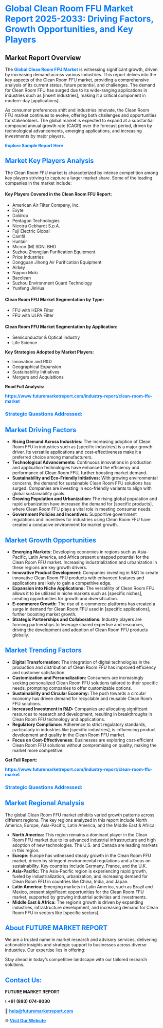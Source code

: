<h1 style="color: #007BFF;">Global Clean Room FFU Market Report 2025-2033: Driving Factors, Growth Opportunities, and Key Players</h1>

<section id="overview">
<h2>Market Report Overview</h2>
<p>The <a href="https://www.futuremarketreport.com/industry-report/clean-room-ffu-market" style="color: #007BFF; text-decoration: none;"><strong>Global Clean Room FFU Market</strong></a> is witnessing significant growth, driven by increasing demand across various industries. This report delves into the key aspects of the Clean Room FFU market, providing a comprehensive analysis of its current status, future potential, and challenges. The demand for Clean Room FFU has surged due to its wide-ranging applications in industries such as [insert industries], making it a critical component in modern-day [applications].</p>
<p>As consumer preferences shift and industries innovate, the Clean Room FFU market continues to evolve, offering both challenges and opportunities for stakeholders. The global market is expected to expand at a substantial compound annual growth rate (CAGR) over the forecast period, driven by technological advancements, emerging applications, and increasing investments by major players.</p>
</section>

<section id="overview">
<p><a href="https://www.futuremarketreport.com/request-sample/reportId=43026" style="color: #007BFF; text-decoration: none;"><strong>Explore Sample Report Here</strong></a></p>
</section>

<section id="key-players">
<h2 style="color: #007BFF;">Market Key Players Analysis</h2>
<p>The Clean Room FFU market is characterized by intense competition among key players striving to capture a larger market share. Some of the leading companies in the market include:</p>
<h4>Key Players Covered in the Clean Room FFU Report:</h4>
<ul><li>American Air Filter Company, Inc.</li><li>Exyte</li><li>Daldrop</li><li>Pentagon Technologies</li><li>Nicotra Gebhardt S.p.A.</li><li>Fuji Electric Global</li><li>Camfil</li><li>Huntair</li><li>Micron (M) SDN. BHD</li><li>Suzhou Zhongjian Purification Equipment</li><li>Price Industries</li><li>Dongguan Jihong Air Purification Equipment</li><li>Airkey</li><li>Nippon Muki</li><li>Bacclean</li><li>Suzhou Environment Guard Technology</li><li>Yunfeng JinHua</li></ul>
<h4>Clean Room FFU Market Segmentation by Type:</h4>
<ul><li>FFU with HEPA Filter</li><li>FFU with ULPA Filter</li></ul>

<h4>Clean Room FFU Market Segmentation by Application:</h4>
<ul><li>Semiconductor &amp; Optical Industry</li><li>Life Science</li></ul>
<p><strong>Key Strategies Adopted by Market Players:</strong></p>
<ul>
<li>Innovation and R&D</li>
<li>Geographical Expansion</li>
<li>Sustainability Initiatives</li>
<li>Mergers and Acquisitions</li>
</ul>
</section>

<section>
<p><strong>Read Full Analysis: </strong></p><a href="https://www.futuremarketreport.com/industry-report/clean-room-ffu-market" style="color: #007BFF; text-decoration: none;"><strong>https://www.futuremarketreport.com/industry-report/clean-room-ffu-market</strong></a>
<h3 style="color: #007BFF;">Strategic Questions Addressed:</h3>
</section>

<section id="driving-factors">
<h2 style="color: #007BFF;">Market Driving Factors</h2>
<ul>
<li><strong>Rising Demand Across Industries:</strong> The increasing adoption of Clean Room FFU in industries such as [specific industries] is a major growth driver. Its versatile applications and cost-effectiveness make it a preferred choice among manufacturers.</li>
<li><strong>Technological Advancements:</strong> Continuous innovations in production and application technologies have enhanced the efficiency and performance of Clean Room FFU, further boosting market demand.</li>
<li><strong>Sustainability and Eco-Friendly Initiatives:</strong> With growing environmental concerns, the demand for sustainable Clean Room FFU solutions has surged. Companies are investing in eco-friendly variants to align with global sustainability goals.</li>
<li><strong>Growing Population and Urbanization:</strong> The rising global population and rapid urbanization have increased the demand for [specific products], where Clean Room FFU plays a vital role in meeting consumer needs.</li>
<li><strong>Government Policies and Incentives:</strong> Supportive government regulations and incentives for industries using Clean Room FFU have created a conducive environment for market growth.</li>
</ul>
</section>

<section id="growth-opportunities">
<h2 style="color: #007BFF;">Market Growth Opportunities</h2>
<ul>
<li><strong>Emerging Markets:</strong> Developing economies in regions such as Asia-Pacific, Latin America, and Africa present untapped potential for the Clean Room FFU market. Increasing industrialization and urbanization in these regions are key growth drivers.</li>
<li><strong>Innovative Product Development:</strong> Companies investing in R&D to create innovative Clean Room FFU products with enhanced features and applications are likely to gain a competitive edge.</li>
<li><strong>Expansion into Niche Applications:</strong> The versatility of Clean Room FFU allows it to be utilized in niche markets such as [specific niches], creating opportunities for growth and diversification.</li>
<li><strong>E-commerce Growth:</strong> The rise of e-commerce platforms has created a surge in demand for Clean Room FFU used in [specific applications], further boosting market growth.</li>
<li><strong>Strategic Partnerships and Collaborations:</strong> Industry players are forming partnerships to leverage shared expertise and resources, driving the development and adoption of Clean Room FFU products globally.</li>
</ul>
</section>

<section id="trending-factors">
<h2 style="color: #007BFF;">Market Trending Factors</h2>
<ul>
<li><strong>Digital Transformation:</strong> The integration of digital technologies in the production and distribution of Clean Room FFU has improved efficiency and customer satisfaction.</li>
<li><strong>Customization and Personalization:</strong> Consumers are increasingly seeking personalized Clean Room FFU solutions tailored to their specific needs, prompting companies to offer customizable options.</li>
<li><strong>Sustainability and Circular Economy:</strong> The push towards a circular economy has driven demand for recyclable and reusable Clean Room FFU solutions.</li>
<li><strong>Increased Investment in R&D:</strong> Companies are allocating significant resources to research and development, resulting in breakthroughs in Clean Room FFU technology and applications.</li>
<li><strong>Regulatory Compliance:</strong> Adherence to strict regulatory standards, particularly in industries like [specific industries], is influencing product development and quality in the Clean Room FFU market.</li>
<li><strong>Focus on Cost-Effectiveness:</strong> Businesses are exploring cost-efficient Clean Room FFU solutions without compromising on quality, making the market more competitive.</li>
</ul>
</section>

<section>
<p><strong>Get Full Report: </strong></p><a href="https://www.futuremarketreport.com/industry-report/clean-room-ffu-market" style="color: #007BFF; text-decoration: none;"><strong>https://www.futuremarketreport.com/industry-report/clean-room-ffu-market</strong></a>
<h3 style="color: #007BFF;">Strategic Questions Addressed:</h3>
</section>


<section id="regional-analysis">
<h2 style="color: #007BFF;">Market Regional Analysis</h2>
<p>The global Clean Room FFU market exhibits varied growth patterns across different regions. The key regions analyzed in this report include North America, Europe, Asia-Pacific, Latin America, and the Middle East & Africa:</p>
<ul>
<li><strong>North America:</strong> This region remains a dominant player in the Clean Room FFU market due to its advanced industrial infrastructure and high adoption of new technologies. The U.S. and Canada are leading markets in this region.</li>
<li><strong>Europe:</strong> Europe has witnessed steady growth in the Clean Room FFU market, driven by stringent environmental regulations and a focus on sustainability. Key countries include Germany, France, and the U.K.</li>
<li><strong>Asia-Pacific:</strong> The Asia-Pacific region is experiencing rapid growth, fueled by industrialization, urbanization, and increasing demand for Clean Room FFU in countries like China, India, and Japan.</li>
<li><strong>Latin America:</strong> Emerging markets in Latin America, such as Brazil and Mexico, present significant opportunities for the Clean Room FFU market, supported by growing industrial activities and investments.</li>
<li><strong>Middle East & Africa:</strong> The region’s growth is driven by expanding industries, infrastructure development, and increasing demand for Clean Room FFU in sectors like [specific sectors].</li>
</ul>
</section>

<footer>
<h2 style="color: #007BFF;">About FUTURE MARKET REPORT</h2>
<p>We are a trusted name in market research and advisory services, delivering actionable insights and strategic support to businesses across diverse industries. Our expertise lies in offering:</p>

<p>Stay ahead in today’s competitive landscape with our tailored research solutions.</p>

<h2 style="color: #007BFF;">Contact Us:</h2>
<p><strong>FUTURE MARKET REPORT</strong></p>
<p>📞 <strong>+91 (883) 074-8030</strong></p>
<p>📧 <strong><a href="mailto:help@futuremarketreport.com" style="color: #007BFF;">help@futuremarketreport.com</a></strong></p>
<p>🌐 <strong><a href="https://www.futuremarketreport.com/" style="color: #007BFF;">Visit Our Website</a></strong></p>
</footer>